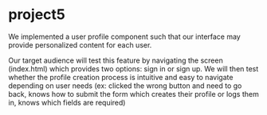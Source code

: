 # project5

We implemented a user profile component such that our interface may 
provide personalized content for each user.

Our target audience will test this feature by navigating the screen (index.html) 
which provides two options: sign in or sign up.
We will then test whether the profile creation process is intuitive and easy to
navigate depending on user needs (ex: clicked the wrong button and need to go back,
knows how to submit the form which creates their profile or logs them in,
knows which fields are required)
